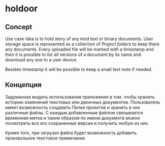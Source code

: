 # holdoor

## Concept
Use case idea is to hold story of any kind text or binary documents.
User storage space is represented as a collection of _Project folders_ to keep there any documents. 
Every uploaded file will be marked with a timestamp and then it is possible to list all versions of a 
document by its name and download any one to a user device.

Besides timestamp it will be possible to keep a small text note if needed.

## Концепция
Задуманная модель использования приложения в том, чтобы хранить историю изменений текстовых или двоичных документов.
Пользователь имеет возможность создавать _Папки проектов_ и хранить в них различные файлы. 
C каждым добавленным файлом связывается временная метка и таким образом по имени документа можно посмотреть 
все его сохраненные версии и получить любую из них.

Кроме того, при загрузке файла будет возможность добавить произвольное текстовое примечание.

